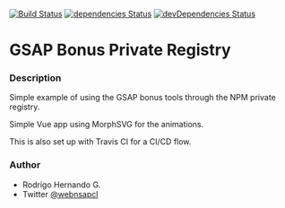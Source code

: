 [![Build Status](https://travis-ci.com/rhernandog/gsap-bonus-npm-travis.svg?branch=master)](https://travis-ci.com/rhernandog/gsap-bonus-npm-travis) [![dependencies Status](https://david-dm.org/rhernandog/gsap-bonus-npm-travis/status.svg)](https://david-dm.org/rhernandog/gsap-bonus-npm-travis) [![devDependencies Status](https://david-dm.org/rhernandog/gsap-bonus-npm-travis/dev-status.svg)](https://david-dm.org/rhernandog/gsap-bonus-npm-travis?type=dev)

# GSAP Bonus Private Registry

### Description
Simple example of using the GSAP bonus tools through the NPM private registry.

Simple Vue app using MorphSVG for the animations.

This is also set up with Travis CI for a CI/CD flow.

### Author
- Rodrigo Hernando G.
- Twitter [@webnsapcl](https://twitter.com/websnapcl/)
